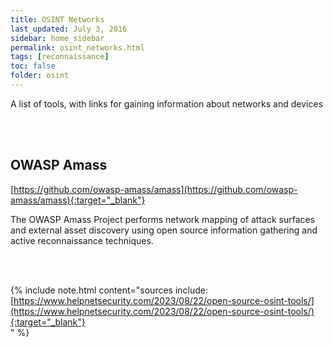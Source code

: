 ```yaml
---
title: OSINT Networks
last_updated: July 3, 2016
sidebar: home_sidebar
permalink: osint_networks.html
tags: [reconnaissance] 
toc: false
folder: osint
---
```


A list of tools, with links for gaining information about networks and devices




<br/><br/>

## OWASP Amass
[https://github.com/owasp-amass/amass](https://github.com/owasp-amass/amass){:target="_blank"}

The OWASP Amass Project performs network mapping of attack surfaces and external asset discovery using open source information gathering and active reconnaissance techniques.


<br/><br/>

{% include note.html content="sources include: <br/>[https://www.helpnetsecurity.com/2023/08/22/open-source-osint-tools/](https://www.helpnetsecurity.com/2023/08/22/open-source-osint-tools/){:target="_blank"}<br/>" %}

